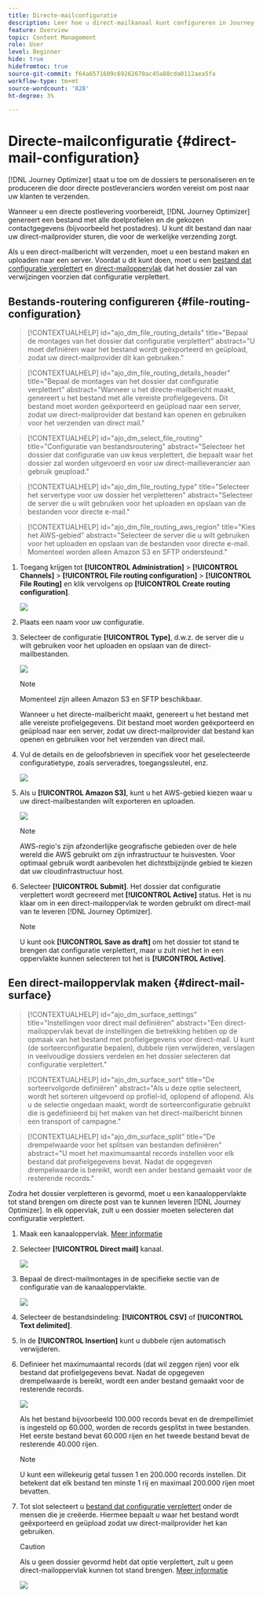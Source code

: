 ```yaml
---
title: Directe-mailconfiguratie
description: Leer hoe u direct-mailkanaal kunt configureren in Journey Optimizer
feature: Overview
topic: Content Management
role: User
level: Beginner
hide: true
hidefromtoc: true
source-git-commit: f64a6571609c69262670ac45a88cda0112aea5fa
workflow-type: tm+mt
source-wordcount: '828'
ht-degree: 3%

---
```


# Directe-mailconfiguratie {#direct-mail-configuration}

[!DNL Journey Optimizer] staat u toe om de dossiers te personaliseren en te produceren die door directe postleveranciers worden vereist om post naar uw klanten te verzenden.

Wanneer u een directe postlevering voorbereidt, [!DNL Journey Optimizer] genereert een bestand met alle doelprofielen en de gekozen contactgegevens (bijvoorbeeld het postadres). U kunt dit bestand dan naar uw direct-mailprovider sturen, die voor de werkelijke verzending zorgt.

Als u een direct-mailbericht wilt verzenden, moet u een bestand maken en uploaden naar een server. Voordat u dit kunt doen, moet u een [bestand dat configuratie verplettert](#file-routing-configuration) en [direct-mailoppervlak](#direct-mail-surface) dat het dossier zal van verwijzingen voorzien dat configuratie verplettert.

## Bestands-routering configureren {#file-routing-configuration}

>[!CONTEXTUALHELP]
>id="ajo_dm_file_routing_details"
>title="Bepaal de montages van het dossier dat configuratie verplettert"
>abstract="U moet definiëren waar het bestand wordt geëxporteerd en geüpload, zodat uw direct-mailprovider dit kan gebruiken."

>[!CONTEXTUALHELP]
>id="ajo_dm_file_routing_details_header"
>title="Bepaal de montages van het dossier dat configuratie verplettert"
>abstract="Wanneer u het directe-mailbericht maakt, genereert u het bestand met alle vereiste profielgegevens. Dit bestand moet worden geëxporteerd en geüpload naar een server, zodat uw direct-mailprovider dat bestand kan openen en gebruiken voor het verzenden van direct mail."

>[!CONTEXTUALHELP]
>id="ajo_dm_select_file_routing"
>title="Configuratie van bestandsroutering"
>abstract="Selecteer het dossier dat configuratie van uw keus verplettert, die bepaalt waar het dossier zal worden uitgevoerd en voor uw direct-mailleverancier aan gebruik geupload."

>[!CONTEXTUALHELP]
>id="ajo_dm_file_routing_type"
>title="Selecteer het servertype voor uw dossier het verpletteren"
>abstract="Selecteer de server die u wilt gebruiken voor het uploaden en opslaan van de bestanden voor directe e-mail."

>[!CONTEXTUALHELP]
>id="ajo_dm_file_routing_aws_region"
>title="Kies het AWS-gebied"
>abstract="Selecteer de server die u wilt gebruiken voor het uploaden en opslaan van de bestanden voor directe e-mail. Momenteel worden alleen Amazon S3 en SFTP ondersteund."

1. Toegang krijgen tot **[!UICONTROL Administration]** > **[!UICONTROL Channels]** > **[!UICONTROL File routing configuration]** > **[!UICONTROL File Routing]** en klik vervolgens op **[!UICONTROL Create routing configuration]**.

   ![](assets/file-routing-config-button.png)

1. Plaats een naam voor uw configuratie.

1. Selecteer de configuratie **[!UICONTROL Type]**, d.w.z. de server die u wilt gebruiken voor het uploaden en opslaan van de direct-mailbestanden.<!--why is it Type and not Server or Server type? asked to PM-->

   ![](assets/file-routing-config-type.png)

   >[!NOTE]
   >
   >Momenteel zijn alleen Amazon S3 en SFTP beschikbaar.

   Wanneer u het directe-mailbericht maakt, genereert u het bestand met alle vereiste profielgegevens. Dit bestand moet worden geëxporteerd en geüpload naar een server, zodat uw direct-mailprovider dat bestand kan openen en gebruiken voor het verzenden van direct mail.

1. Vul de details en de geloofsbrieven in specifiek voor het geselecteerde configuratietype, zoals serveradres, toegangssleutel, enz. <!--need to detail more?-->

   <!--![](assets/file-routing-config-aws-details.png)-->

   ![](assets/file-routing-config-sftp-details.png)

1. Als u **[!UICONTROL Amazon S3]**, kunt u het AWS-gebied kiezen waar u uw direct-mailbestanden wilt exporteren en uploaden.

   ![](assets/file-routing-config-aws-region.png)

   >[!NOTE]
   >
   >AWS-regio&#39;s zijn afzonderlijke geografische gebieden over de hele wereld die AWS gebruikt om zijn infrastructuur te huisvesten. Voor optimaal gebruik wordt aanbevolen het dichtstbijzijnde gebied te kiezen dat uw cloudinfrastructuur host.

1. Selecteer **[!UICONTROL Submit]**. Het dossier dat configuratie verplettert wordt gecreeerd met **[!UICONTROL Active]** status. Het is nu klaar om in een direct-mailoppervlak te worden gebruikt om direct-mail van te leveren [!DNL Journey Optimizer].

   >[!NOTE]
   >
   >U kunt ook **[!UICONTROL Save as draft]** om het dossier tot stand te brengen dat configuratie verplettert, maar u zult niet het in een oppervlakte kunnen selecteren tot het is **[!UICONTROL Active]**.

## Een direct-mailoppervlak maken {#direct-mail-surface}

>[!CONTEXTUALHELP]
>id="ajo_dm_surface_settings"
>title="Instellingen voor direct mail definiëren"
>abstract="Een direct-mailoppervlak bevat de instellingen die betrekking hebben op de opmaak van het bestand met profielgegevens voor direct-mail. U kunt (de sorteerconfiguratie bepalen), dubbele rijen verwijderen, verslagen in veelvoudige dossiers verdelen en het dossier selecteren dat configuratie verplettert."

>[!CONTEXTUALHELP]
>id="ajo_dm_surface_sort"
>title="De sorteervolgorde definiëren"
>abstract="Als u deze optie selecteert, wordt het sorteren uitgevoerd op profiel-id, oplopend of aflopend. Als u de selectie ongedaan maakt, wordt de sorteerconfiguratie gebruikt die is gedefinieerd bij het maken van het direct-mailbericht binnen een transport of campagne."

>[!CONTEXTUALHELP]
>id="ajo_dm_surface_split"
>title="De drempelwaarde voor het splitsen van bestanden definiëren"
>abstract="U moet het maximumaantal records instellen voor elk bestand dat profielgegevens bevat. Nadat de opgegeven drempelwaarde is bereikt, wordt een ander bestand gemaakt voor de resterende records."

Zodra het dossier verpletteren is gevormd, moet u een kanaaloppervlakte tot stand brengen om directe post van te kunnen leveren [!DNL Journey Optimizer]. In elk oppervlak, zult u een dossier moeten selecteren dat configuratie verplettert.

1. Maak een kanaaloppervlak. [Meer informatie](channel-surfaces.md)

1. Selecteer **[!UICONTROL Direct mail]** kanaal.

   ![](assets/surface-direct-mail-channel.png)

1. Bepaal de direct-mailmontages in de specifieke sectie van de configuratie van de kanaaloppervlakte.

   ![](assets/surface-direct-mail-settings.png)

1. Selecteer de bestandsindeling: **[!UICONTROL CSV]** of **[!UICONTROL Text delimited]**.

1. In de **[!UICONTROL Insertion]** kunt u dubbele rijen automatisch verwijderen.

1. Definieer het maximumaantal records (dat wil zeggen rijen) voor elk bestand dat profielgegevens bevat. Nadat de opgegeven drempelwaarde is bereikt, wordt een ander bestand gemaakt voor de resterende records.

   ![](assets/surface-direct-mail-split.png)

   Als het bestand bijvoorbeeld 100.000 records bevat en de drempellimiet is ingesteld op 60.000, worden de records gesplitst in twee bestanden. Het eerste bestand bevat 60.000 rijen en het tweede bestand bevat de resterende 40.000 rijen.

   >[!NOTE]
   >
   >U kunt een willekeurig getal tussen 1 en 200.000 records instellen. Dit betekent dat elk bestand ten minste 1 rij en maximaal 200.000 rijen moet bevatten.

1. Tot slot selecteert u [bestand dat configuratie verplettert](#file-routing-configuration) onder de mensen die je creëerde. Hiermee bepaalt u waar het bestand wordt geëxporteerd en geüpload zodat uw direct-mailprovider het kan gebruiken.

   >[!CAUTION]
   >
   >Als u geen dossier gevormd hebt dat optie verplettert, zult u geen direct-mailoppervlak kunnen tot stand brengen. [Meer informatie](#file-routing-configuration)

   ![](assets/surface-direct-mail-file-routing.png)